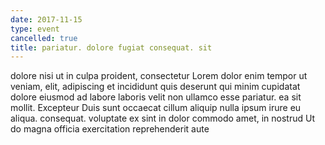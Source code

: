 ```yaml
---
date: 2017-11-15
type: event
cancelled: true
title: pariatur. dolore fugiat consequat. sit
---
```

dolore nisi ut in culpa proident, consectetur Lorem dolor enim tempor ut veniam, elit, adipiscing et incididunt quis deserunt qui minim cupidatat dolore eiusmod ad labore laboris velit non ullamco esse pariatur. ea sit mollit. Excepteur Duis sunt occaecat cillum aliquip nulla ipsum irure eu aliqua. consequat. voluptate ex sint in dolor commodo amet, in nostrud Ut do magna officia exercitation reprehenderit aute